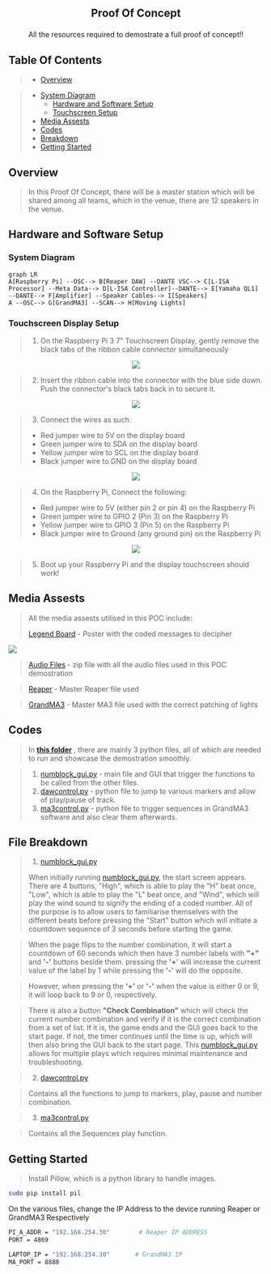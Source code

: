 ## <p align=center>Proof Of Concept
</p>

<p align=center>All the resources required to demostrate a full proof of concept!!</p>

## Table Of Contents
>- [Overview](#overview) 

>- [System Diagram](#system-diagram)
>    - [Hardware and Software Setup](#hardware-and-software-setup)
>   - [Touchscreen Setup](#touchscreen-display-setup)
>- [Media Assests](#media-assests)
>- [Codes](#codes)
>- [Breakdown](#file-breakdown)
>- [Getting Started](#getting-started)

## Overview
> In this Proof Of Concept, there will be a master station which will be shared among all teams, which in the venue, there are 12 speakers in the venue.




## Hardware and Software Setup

### System Diagram
```mermaid
graph LR
A[Raspberry Pi] --OSC--> B[Reaper DAW] --DANTE VSC--> C[L-ISA Processor] --Meta Data--> D[L-ISA Controller]--DANTE--> E[Yamaha QL1] --DANTE--> F[Amplifier] --Speaker Cables--> I[Speakers]
A --OSC--> G[GrandMA3] --SCAN--> H[Moving Lights]
```

### Touchscreen Display Setup

> 1. On the Raspberry Pi 3 7" Touchscreen Display, gently remove the black tabs of the ribbon cable connector simultaneously

<p align = center >
<img src = "./Media Assests/ribbonconnector.png">
</p>

> 2. Insert the ribbon cable into the connector with the blue side down. 
>Push the connector's black tabs back in to secure it.

<p align = center >
<img src="./Media Assests/ribbon-cable-connection.png">
</p>


>3.  Connect the wires as such:
> * Red jumper wire to 5V on the display board
> * Green jumper wire to SDA on the display board
> * Yellow jumper wire to SCL on the display board
> * Black jumper wire to GND on the display board

<p align = center >
<img src="./Media Assests/7inch-screen-jumper-wire-connections.png">
</p>

> 4. On the Raspberry Pi, Connect the following:
> * Red jumper wire to 5V (either pin 2 or pin 4) on the Raspberry Pi
> * Green jumper wire to GPIO 2 (Pin 3) on the Raspberry Pi
> * Yellow jumper wire to GPIO 3 (Pin 5) on the Raspberry Pi
> * Black jumper wire to Ground (any ground pin) on the Raspberry Pi 

<p align = center >
<img src="./Media Assests/pi4_gpio.png">
</p>

> 5. Boot up your Raspberry Pi and the display touchscreen should work!

## Media Assests

> All the media assests utilised in this POC include:
>
> [Legend Board](./Media%20Assests/Legend%20Board.png) - Poster with the coded messages to decipher

<img src = "./Media Assests/Legend Board.png">

> [Audio Files](./Master%20Files/Audio.zip) - zip file with all the audio files used in this POC demostration

> [Reaper](./Master%20Files/314MAINREAPER_POC_FINAL.rpp) - Master Reaper file used

>[GrandMA3](./Master%20Files/MasterShowfile_EGL314_Backup31s.show) - Master MA3 file used with the correct patching of lights

## Codes
> In **[this folder](./Codes)** , there are mainly 3 python files, all of which are needed to run and showcase the demostration smoothly.

> 1. [numblock_gui.py](./Codes/numblock_gui.py) - main file and GUI that trigger the functions to be called from the other files.
> 2. [dawcontrol.py](./Codes/dawcontrol.py) - python file to jump to various markers and allow of play/pause of track.
> 3. [ma3control.py](./Codes/ma3control.py) - python file to trigger sequences in GrandMA3 software and also clear them afterwards. 

## File Breakdown
> 1. [numblock_gui.py](./Codes/numblock_gui.py)
> 
 >When initially running [numblock_gui.py](./Codes/numblock_gui.py), the start screen appears. There are 4 buttons, "High", which is able to play the "H" beat once, "Low", which is able to play the "L" beat once, and "Wind", which will play the wind sound to signify the ending of a coded number. All of the purpose is to allow users to familiarise themselves with the different beats before pressing the "Start" button which will initiate a countdown sequence of 3 seconds before starting the game.

> When the page flips to the number combination, it will start a  countdown of 60 seconds which then have 3 number labels with **"+"** and **'-'** buttons beside them. pressing the **'+**' will increase the current value of the label by 1 while pressing the **'-**' will do the opposite.

> However, when pressing the **'+'** or **'-'** when the value is either 0 or 9, it will loop back to 9 or 0, respectively.

> There is also a button **"Check Combination"** which will check the current number combination and verify if it is the correct combination from a set of list. If it is, the game ends and the GUI goes back to the start page. If not, the timer continues until the time is up, which will then also bring the GUI back to the start page. This  [numblock_gui.py](./Codes/numblock_gui.py) allows for multiple plays which requires minimal maintenance and troubleshooting.

>  2. [dawcontrol.py](./Codes/dawcontrol.py)

>  Contains all the functions to jump to markers, play, pause and number combination. 

>  3. [ma3control.py](./Codes/ma3control.py)

> Contains all the Sequences play function.

## Getting Started
> Install Pillow, which is a python library to handle images.

```sh
sudo pip install pil
```

On the various files, change the IP Address to the device running Reaper or GrandMA3 Respectively

```sh
PI_A_ADDR = "192.168.254.30"        # Reaper IP ADDRESS
PORT = 4869

LAPTOP_IP = "192.168.254.30"       # GrandMA3 IP
MA_PORT = 8888
```